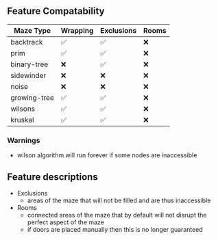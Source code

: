 
## Feature Compatability

|  Maze Type | Wrapping | Exclusions | Rooms |
|------------|----------|------------|-------|
| backtrack | ✅ | ✅  | ❌ |
| prim | ✅ | ✅ | ❌ |
| binary-tree | ❌ | ✅ | ❌|
| sidewinder | ❌ | ❌ | ❌ |
| noise | ❌ | ❌ | ❌ |
| growing-tree | ✅ | ✅ | ❌ |
| wilsons | ✅ | ✅ | ❌ |
| kruskal | ✅ | ✅ | ❌ |

### Warnings

- wilson algorithm will run forever if some nodes are inaccessible

## Feature descriptions
- Exclusions
  - areas of the maze that will not be filled and are thus inaccessible
- Rooms
  - connected areas of the maze that by default will not disrupt the perfect aspect of the maze
  - if doors are placed manually then this is no longer guaranteed
